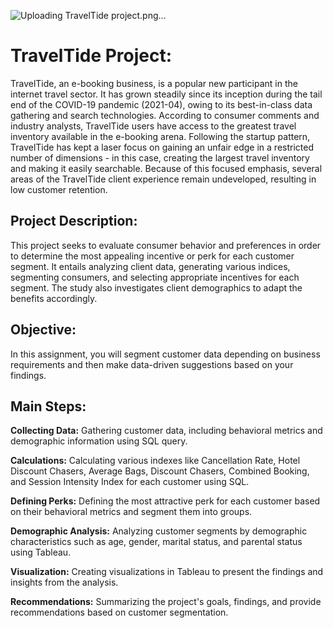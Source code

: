 ![Uploading TravelTide project.png…]()
# TravelTide Project:

TravelTide, an e-booking business, is a popular new participant in the internet travel sector. It has grown steadily since its inception during the tail end of the COVID-19 pandemic (2021-04), owing to its best-in-class data gathering and search technologies. According to consumer comments and industry analysts, TravelTide users have access to the greatest travel inventory available in the e-booking arena.
Following the startup pattern, TravelTide has kept a laser focus on gaining an unfair edge in a restricted number of dimensions - in this case, creating the largest travel inventory and making it easily searchable. Because of this focused emphasis, several areas of the TravelTide client experience remain undeveloped, resulting in low customer retention.

## Project Description:

This project seeks to evaluate consumer behavior and preferences in order to determine the most appealing incentive or perk for each customer segment. It entails analyzing client data, generating various indices, segmenting consumers, and selecting appropriate incentives for each segment. The study also investigates client demographics to adapt the benefits accordingly.

## Objective:

In this assignment, you will segment customer data depending on business requirements and then make data-driven suggestions based on your findings.

## Main Steps:

**Collecting Data:** Gathering customer data, including behavioral metrics and demographic information using SQL query.

**Calculations:** Calculating various indexes like Cancellation Rate, Hotel Discount Chasers, Average Bags, Discount Chasers, Combined Booking, and Session Intensity Index for each customer using SQL.

**Defining Perks:** Defining the most attractive perk for each customer based on their behavioral metrics and segment them into groups.

**Demographic Analysis:** Analyzing customer segments by demographic characteristics such as age, gender, marital status, and parental status using Tableau.

**Visualization:** Creating visualizations in Tableau to present the findings and insights from the analysis.

**Recommendations:** Summarizing the project's goals, findings, and provide recommendations based on customer segmentation.
